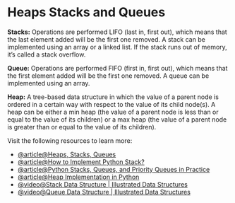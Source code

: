 # Heaps Stacks and Queues

**Stacks:** Operations are performed LIFO (last in, first out), which means that the last element added will be the first one removed. A stack can be implemented using an array or a linked list. If the stack runs out of memory, it’s called a stack overflow.

**Queue:** Operations are performed FIFO (first in, first out), which means that the first element added will be the first one removed. A queue can be implemented using an array.

**Heap:** A tree-based data structure in which the value of a parent node is ordered in a certain way with respect to the value of its child node(s). A heap can be either a min heap (the value of a parent node is less than or equal to the value of its children) or a max heap (the value of a parent node is greater than or equal to the value of its children).

Visit the following resources to learn more:

- [@article@Heaps, Stacks, Queues](https://stephanosterburg.gitbook.io/scrapbook/coding/coding-interview/data-structures/heaps-stacks-queues)
- [@article@How to Implement Python Stack?](https://realpython.com/how-to-implement-python-stack/)
- [@article@Python Stacks, Queues, and Priority Queues in Practice](https://realpython.com/queue-in-python/)
- [@article@Heap Implementation in Python](https://www.educative.io/answers/heap-implementation-in-python)
- [@video@Stack Data Structure | Illustrated Data Structures](https://www.youtube.com/watch?v=I5lq6sCuABE)
- [@video@Queue Data Structure | Illustrated Data Structures](https://www.youtube.com/watch?v=mDCi1lXd9hc)